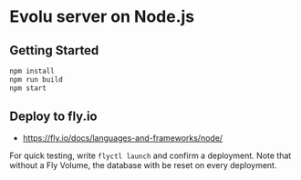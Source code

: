 # Evolu server on Node.js

## Getting Started

```bash
npm install
npm run build
npm start
```

## Deploy to fly.io

- https://fly.io/docs/languages-and-frameworks/node/

For quick testing, write `flyctl launch` and confirm a deployment. Note that without a Fly Volume, the database with be reset on every deployment.
